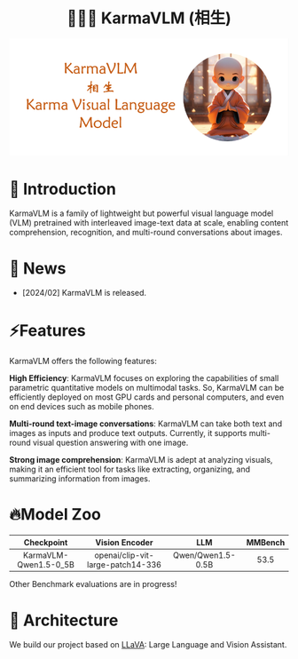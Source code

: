 <h1 align="center">🧘🏻‍♂️ KarmaVLM (相生) </h1>
<div align=center><img src ="./images/logo-github.png"/></div> 

# 👏 Introduction
KarmaVLM is a family of lightweight but powerful visual language model (VLM) pretrained with interleaved image-text data at scale, enabling content comprehension, recognition, and multi-round conversations about images.

# 🎉 News
* [2024/02] KarmaVLM is released. 

# ⚡️Features
KarmaVLM offers the following features:

**High Efficiency**: KarmaVLM focuses on exploring the capabilities of small parametric quantitative models on multimodal tasks. So, KarmaVLM can be efficiently deployed on most GPU cards and personal computers, and even on end devices such as mobile phones.

**Multi-round text-image conversations**: KarmaVLM can take both text and images as inputs and produce text outputs. Currently, it supports multi-round visual question answering with one image.

**Strong image comprehension**: KarmaVLM is adept at analyzing visuals, making it an efficient tool for tasks like extracting, organizing, and summarizing information from images. 

# 🔥Model Zoo
| Checkpoint | Vision Encoder | LLM | MMBench | 
| :----: | :----: | :----: | :----: |
| KarmaVLM-Qwen1.5-0_5B | openai/clip-vit-large-patch14-336 | Qwen/Qwen1.5-0.5B | 53.5 |

Other Benchmark evaluations are in progress!

# 🙇‍ Architecture
We build our project based on [LLaVA](https://github.com/haotian-liu/LLaVA): Large Language and Vision Assistant.


